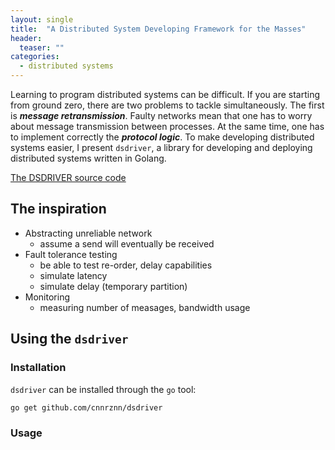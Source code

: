 ```yaml
---
layout: single
title:  "A Distributed System Developing Framework for the Masses"
header:
  teaser: ""
categories: 
  - distributed systems
---
```


Learning to program distributed systems can be difficult. If you are starting
from ground zero, there are two problems to tackle simultaneously. The first is
***message retransmission***. Faulty networks mean that one has to worry about
message transmission between processes. At the same time, one has to implement
correctly the ***protocol logic***. To make developing distributed systems
easier, I present `dsdriver`, a library for developing and deploying distributed
systems written in Golang.

[The DSDRIVER source code](https://github.com/cnnrznn/dsdriver)

## The inspiration
- Abstracting unreliable network
  - assume a send will eventually be received
- Fault tolerance testing
  - be able to test re-order, delay capabilities
  - simulate latency
  - simulate delay (temporary partition)
- Monitoring
  - measuring number of measages, bandwidth usage

## 

## Using the `dsdriver`
### Installation
`dsdriver` can be installed through the `go` tool:

```bash
go get github.com/cnnrznn/dsdriver
```

### Usage

